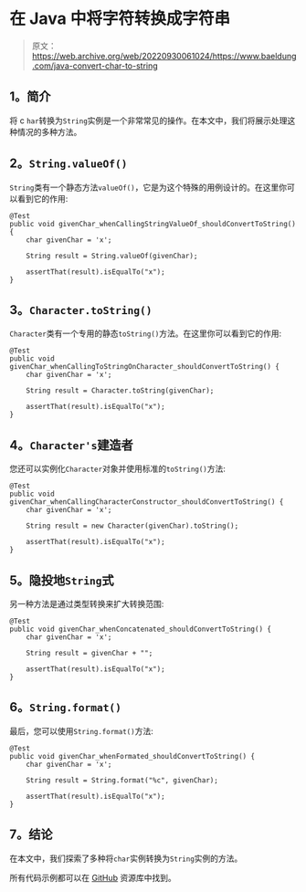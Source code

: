 # 在 Java 中将字符转换成字符串

> 原文：<https://web.archive.org/web/20220930061024/https://www.baeldung.com/java-convert-char-to-string>

## 1。简介

将 c `har`转换为`String`实例是一个非常常见的操作。在本文中，我们将展示处理这种情况的多种方法。

## 2。`String.valueOf()`

`String`类有一个静态方法`valueOf()`，它是为这个特殊的用例设计的。在这里你可以看到它的作用:

```
@Test
public void givenChar_whenCallingStringValueOf_shouldConvertToString() {
    char givenChar = 'x';

    String result = String.valueOf(givenChar);

    assertThat(result).isEqualTo("x");
}
```

## 3。`Character.toString()`

`Character`类有一个专用的静态`toString()`方法。在这里你可以看到它的作用:

```
@Test
public void givenChar_whenCallingToStringOnCharacter_shouldConvertToString() {
    char givenChar = 'x';

    String result = Character.toString(givenChar);

    assertThat(result).isEqualTo("x");
}
```

## 4。`Character's`建造者

您还可以实例化`Character`对象并使用标准的`toString()`方法:

```
@Test
public void givenChar_whenCallingCharacterConstructor_shouldConvertToString() {
    char givenChar = 'x';

    String result = new Character(givenChar).toString();

    assertThat(result).isEqualTo("x");
}
```

## 5。隐投地`String`式

另一种方法是通过类型转换来扩大转换范围:

```
@Test
public void givenChar_whenConcatenated_shouldConvertToString() {
    char givenChar = 'x';

    String result = givenChar + "";

    assertThat(result).isEqualTo("x");
}
```

## 6。`String.format()`

最后，您可以使用`String.format()`方法:

```
@Test
public void givenChar_whenFormated_shouldConvertToString() {
    char givenChar = 'x';

    String result = String.format("%c", givenChar);

    assertThat(result).isEqualTo("x");
}
```

## 7。结论

在本文中，我们探索了多种将`char`实例转换为`String`实例的方法。

所有代码示例都可以在 [GitHub](https://web.archive.org/web/20220122045055/https://github.com/eugenp/tutorials/tree/master/core-java-modules/core-java-string-conversions) 资源库中找到。